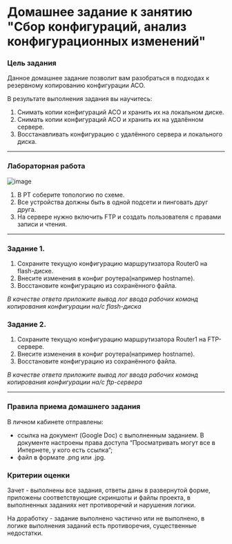 # Домашнее задание к занятию "Сбор конфигураций, анализ конфигурационных изменений"


### Цель задания

Данное домашнее задание позволит вам разобраться в подходах к резервному копированию конфигурации АСО.

В результате выполнения задания вы научитесь:  
1. Снимать копии конфигураций АСО и хранить их на локальном диске.
2. Снимать копии конфигураций АСО и хранить их на удалённом сервере.
3. Восстанавливать конфигурацию с удалённого сервера и локального диска.

------

### Лабораторная работа
![image](https://user-images.githubusercontent.com/5977962/186530087-b5c474da-3c72-4f67-a063-cac81422218d.png)


1. В PT соберите топологию по схеме.
2. Все устройства должны быть в одной подсети и пинговать друг друга.
3. На сервере нужно включить FTP и создать пользователя с правами записи и чтения. 

---

### Задание 1. 
1. Сохраните текущую конфигурацию маршрутизатора Router0 на flash-диске.
2. Внесите изменения в конфиг роутера(например hostname).
3. Восстановите конфигурацию из сохранённого файла.

*В качестве ответа приложите вывод лог ввода рабочих команд копирования конфигурации на/с flash-диска*

### Задание 2. 
1. Сохраните текущую конфигурацию маршрутизатора Router1 на FTP-сервере.
2. Внесите изменения в конфиг роутера(например hostname).
3. Восстановите конфигурацию из сохранённого файла.

*В качестве ответа приложите вывод лог ввода рабочих команд копирования конфигурации на/с ftp-сервера*

------

### Правила приема домашнего задания

В личном кабинете отправлены:

- ссылка на документ (Google Doc) с выполненным заданием. В документе настроены права доступа “Просматривать могут все в Интернете, у кого есть ссылка”;
- файл в формате .png или .jpg.


### Критерии оценки

Зачет - выполнены все задания, ответы даны в развернутой форме, приложены соответствующие скриншоты и файлы проекта, в выполненных заданиях нет противоречий и нарушения логики.

На доработку - задание выполнено частично или не выполнено, в логике выполнения заданий есть противоречия, существенные недостатки.
